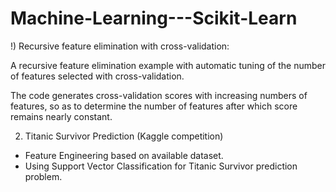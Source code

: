 # Machine-Learning---Scikit-Learn


!) Recursive feature elimination with cross-validation:

A recursive feature elimination example with automatic tuning of the
number of features selected with cross-validation.

The code generates cross-validation scores with increasing numbers of features, so as to 
determine the number of features after which score remains nearly constant.

2) Titanic Survivor Prediction (Kaggle competition)

- Feature Engineering based on available dataset.
- Using Support Vector Classification for Titanic Survivor prediction problem.
